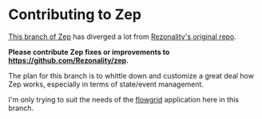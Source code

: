 # Contributing to Zep

[This branch of Zep](https://github.com/khiner/zep) has diverged a lot
from [Rezonality's original repo](https://github.com/Rezonality/zep).

**Please contribute Zep fixes or improvements to https://github.com/Rezonality/zep.**

The plan for this branch is to whittle down and customize a great deal how Zep works, especially in terms of state/event
management.

I'm only trying to suit the needs of the [flowgrid](https://github.com/khiner/flowgrid2) application here in this
branch.
